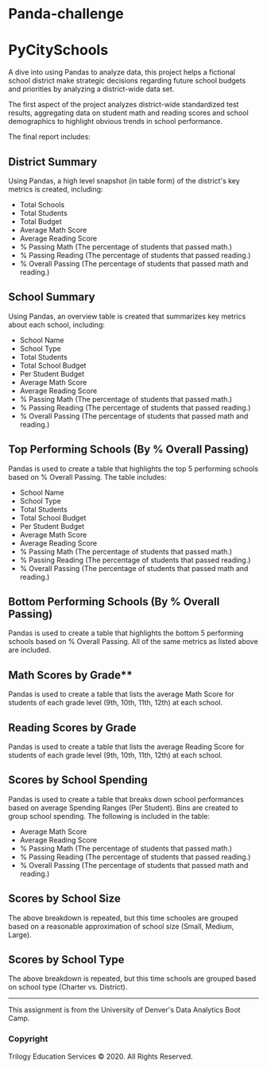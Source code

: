 # Panda-challenge
# PyCitySchools

A dive into using Pandas to analyze data, this project helps a fictional school district make strategic decisions regarding future school budgets and priorities by analyzing a district-wide data set. 

The first aspect of the project analyzes district-wide standardized test results, aggregating data on student math and reading scores and school demographics to highlight obvious trends in school performance. 

The final report includes: 


## District Summary

Using Pandas, a high level snapshot (in table form) of the district's key metrics is created, including:

- Total Schools
- Total Students
- Total Budget
- Average Math Score
- Average Reading Score
- % Passing Math (The percentage of students that passed math.)
- % Passing Reading (The percentage of students that passed reading.)
- % Overall Passing (The percentage of students that passed math and reading.)


## School Summary

Using Pandas, an overview table is created that summarizes key metrics about each school, including:

- School Name
- School Type
- Total Students
- Total School Budget
- Per Student Budget
- Average Math Score
- Average Reading Score
- % Passing Math (The percentage of students that passed math.)
- % Passing Reading (The percentage of students that passed reading.)
- % Overall Passing (The percentage of students that passed math and reading.)


## Top Performing Schools (By % Overall Passing)

Pandas is used to create a table that highlights the top 5 performing schools based on % Overall Passing. The table includes:

- School Name
- School Type
- Total Students
- Total School Budget
- Per Student Budget
- Average Math Score
- Average Reading Score
- % Passing Math (The percentage of students that passed math.)
- % Passing Reading (The percentage of students that passed reading.)
- % Overall Passing (The percentage of students that passed math and reading.)


## Bottom Performing Schools (By % Overall Passing)

Pandas is used to create a table that highlights the bottom 5 performing schools based on % Overall Passing. All of the same metrics as listed above are included.


## Math Scores by Grade**

Pandas is used to create a table that lists the average Math Score for students of each grade level (9th, 10th, 11th, 12th) at each school.


## Reading Scores by Grade

Pandas is used to create a table that lists the average Reading Score for students of each grade level (9th, 10th, 11th, 12th) at each school.


## Scores by School Spending

Pandas is used to create a table that breaks down school performances based on average Spending Ranges (Per Student). Bins are created to group school spending. The following is included in the table:

- Average Math Score
- Average Reading Score
- % Passing Math (The percentage of students that passed math.)
- % Passing Reading (The percentage of students that passed reading.)
- % Overall Passing (The percentage of students that passed math and reading.)


## Scores by School Size

The above breakdown is repeated, but this time schooles are grouped based on a reasonable approximation of school size (Small, Medium, Large).


## Scores by School Type

The above breakdown is repeated, but this time schools are grouped based on school type (Charter vs. District).


- - -
This assignment is from the University of Denver's Data Analytics Boot Camp. 
### Copyright

Trilogy Education Services © 2020. All Rights Reserved.
